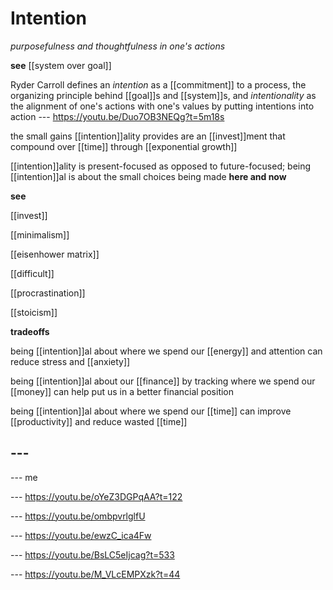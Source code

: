 # Intention

_purposefulness and thoughtfulness in one's actions_

**see** [[system over goal]]

Ryder Carroll defines an _intention_ as a [[commitment]] to a process, the organizing principle behind [[goal]]s and [[system]]s, and _intentionality_ as the alignment of one's actions with one's values by putting intentions into action --- <https://youtu.be/Duo7OB3NEQg?t=5m18s>

the small gains [[intention]]ality provides are an [[invest]]ment that compound over [[time]] through [[exponential growth]]

[[intention]]ality is present-focused as opposed to future-focused; being [[intention]]al is about the small choices being made **here and now**

**see**

[[invest]]

[[minimalism]]

[[eisenhower matrix]]

[[difficult]]

[[procrastination]]

[[stoicism]]

**tradeoffs**

being [[intention]]al about where we spend our [[energy]] and attention can reduce stress and [[anxiety]]

being [[intention]]al about our [[finance]] by tracking where we spend our [[money]] can help put us in a better financial position

being [[intention]]al about where we spend our [[time]] can improve [[productivity]] and reduce wasted [[time]]

## ---

--- me

--- <https://youtu.be/oYeZ3DGPqAA?t=122>

--- <https://youtu.be/ombpvrlglfU>

--- <https://youtu.be/ewzC_ica4Fw>

--- <https://youtu.be/BsLC5eIjcag?t=533>

--- <https://youtu.be/M_VLcEMPXzk?t=44>
